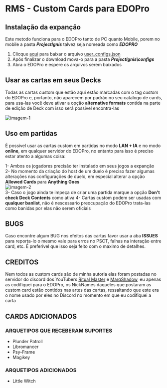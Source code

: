# RMS - Custom Cards para EDOPro

## Instalação da expanção
Este metodo funciona para o EDOPro tanto de PC quanto Mobile, porem no mobile a pasta ***ProjectIgnis*** talvez seja nomeada como ***EDOPRO***

1. Clicque [aqui][df2] para baixar o arquivo [user_configs.json][df2]
2. Após finalizar o download mova-o para a pasta ***ProjectIgnis\configs***
3. Abra o EDOPro e espere os arquivos serem baixados

## Usar as cartas em seus Decks
Todas as cartas custom que estão aqui estão marcadas com o tag *custom* do EDOPro e, portanto, não aparecem por padrão no seu catalogo de cards, para usa-las você deve ativar a opção **alternative formats** contida na parte de edição de Deck com isso será possivel encontra-las  
  
![imagem-1][img1]

## Uso em partidas 
É possivel usar as cartas custom em partidas no modo **LAN + IA** e no modo **online**, em qualquer servidor do EDOPro, no entanto para isso é preciso estar atento a algumas coisa:

 1- Ambos os jogadores precisão ter instalado em seus jogos a expanção  
 2- No momento da criação do host de um duelo é preciso fazer algumas alterações nas configurações de duelo, em especial alterar a opção **Allowed Cards** para **Anything Goes**  
 ![imagem-2][img2]  
 3- Caso o jogo ainda te impeça de criar uma partida marque a opção **Don't check Deck Contents** como ativa 
 4- Cartas custom podem ser usadas com **qualquer banlist**, não é nescessario preocupação do EDOPro trata-las como banidas por elas não serem oficiais
 
## BUGS
Caso encontre algum BUG nos efeitos das cartas favor usar a aba **ISSUES** para reporta-lo o mesmo vale para erros no PSCT, falhas na interação entre card, etc. É preferivel que isso seja feito com o maximo de detalhes.

## CREDITOS
Nem todos as custom cards são de minha autoria elas foram postadas no servidor do discord dos YouTubers [Ritual Master][rm] e [MarqShadow][ms], eu apenas as codifiquei para o EDOPro, os NickNames daqueles que postaram as custom card estão contidos nas artes das cartas, ressaltando que este era o nome usado por eles no Discord no momento em que eu codifiquei a carta

## CARDS ADICIONADOS

### ARQUETIPOS QUE RECEBERAM SUPORTES
  - Plunder Patroll
  - Libromancer
  - Psy-Frame
  - Magikey
  
### ARQUETIPOS ADICIONADOS
 - Little Witch  
 
[df2]: <https://docs.google.com/uc?export=download&id=1fxlMTVfdjtR6EZn51hECSwp4Vv_yIXQh>
[img1]: <https://drive.google.com/uc?id=1YOfTstdxyq3vQdSFarTXJXHKCP-loCB3>
[img2]: <https://drive.google.com/uc?id=1k8niTLgeC9061y9qzrFOs5aoLI4MqGp7>
[rm]: <https://www.youtube.com/@RitualMaster>
[ms]: <https://www.youtube.com/@MarqShadowBR>
